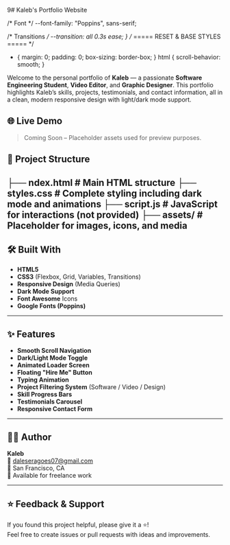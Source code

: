 9# Kaleb's Portfolio Website

/* Font */
  --font-family: "Poppins", sans-serif;

  /* Transitions */
  --transition: all 0.3s ease;
}
/* ===== RESET & BASE STYLES ===== */
* {
  margin: 0;
  padding: 0;
  box-sizing: border-box;
}
html {
  scroll-behavior: smooth;
}


Welcome to the personal portfolio of **Kaleb** — a passionate **Software Engineering Student**, **Video Editor**, and **Graphic Designer**. This portfolio highlights Kaleb’s skills, projects, testimonials, and contact information, all in a clean, modern responsive design with light/dark mode support.

## 🌐 Live Demo
> Coming Soon – Placeholder assets used for preview purposes.

## 📁 Project Structure

├── ndex.html # Main HTML structure
├── styles.css # Complete styling including dark mode and animations
├── script.js # JavaScript for interactions (not provided)
├── assets/ # Placeholder for images, icons, and media
---
## 🛠️ Built With

- **HTML5**
- **CSS3** (Flexbox, Grid, Variables, Transitions)
- **Responsive Design** (Media Queries)
- **Dark Mode Support**
- **Font Awesome** Icons
- **Google Fonts (Poppins)**

---

## ✨ Features

- **Smooth Scroll Navigation**
- **Dark/Light Mode Toggle**
- **Animated Loader Screen**
- **Floating "Hire Me" Button**
- **Typing Animation**
- **Project Filtering System** (Software / Video / Design)
- **Skill Progress Bars**
- **Testimonials Carousel**
- **Responsive Contact Form**

---

## 👨‍💻 Author

**Kaleb**  
📧 [daleseragoes07@gmail.com](mailto:kalebmulugeta07@gmail.com)  
📍 San Francisco, CA  
💼 Available for freelance work

---
## ⭐️ Feedback & Support
If you found this project helpful, please give it a ⭐️!  
Feel free to create issues or pull requests with ideas and improvements.
